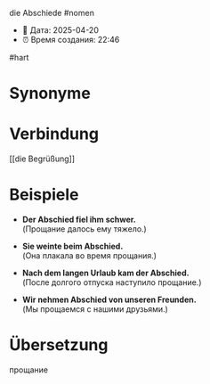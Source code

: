 die Abschiede
#nomen
- 📍 Дата: 2025-04-20
- ⏰ Время создания: 22:46

#hart 
# Synonyme

# Verbindung 
[[die Begrüßung]]
# Beispiele
- **Der Abschied fiel ihm schwer.**  
    (Прощание далось ему тяжело.)
    
- **Sie weinte beim Abschied.**  
    (Она плакала во время прощания.)
    
- **Nach dem langen Urlaub kam der Abschied.**  
    (После долгого отпуска наступило прощание.)
    
- **Wir nehmen Abschied von unseren Freunden.**  
    (Мы прощаемся с нашими друзьями.)
# Übersetzung
прощание